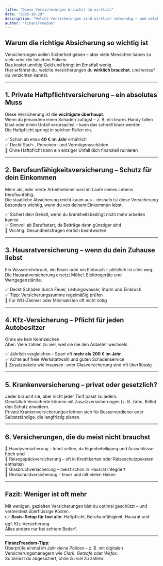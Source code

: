 ```yaml
---
title: "Diese Versicherungen brauchst du wirklich"
date: "2025-10-29"
description: "Welche Versicherungen sind wirklich notwendig – und welche kannst du dir sparen? Der einfache Leitfaden für Einsteiger."
author: "FinanzFreedom"
---
```


## Warum die richtige Absicherung so wichtig ist

Versicherungen sollen Sicherheit geben – aber viele Menschen haben zu viele oder die falschen Policen.  
Das kostet unnötig Geld und bringt im Ernstfall wenig.  
Hier erfährst du, welche Versicherungen du **wirklich brauchst**, und worauf du verzichten kannst.

---

## 1. Private Haftpflichtversicherung – ein absolutes Muss

Diese Versicherung ist die **wichtigste überhaupt**.  
Wenn du jemandem einen Schaden zufügst – z. B. ein teures Handy fallen lässt oder einen Unfall verursachst – kann das schnell teuer werden.  
Die Haftpflicht springt in solchen Fällen ein.  

✅ Schon ab etwa **40 € im Jahr** erhältlich  
✅ Deckt Sach-, Personen- und Vermögensschäden  
🚫 Ohne Haftpflicht kann ein einziger Unfall dich finanziell ruinieren

---

## 2. Berufsunfähigkeitsversicherung – Schutz für dein Einkommen

Mehr als jeder vierte Arbeitnehmer wird im Laufe seines Lebens berufsunfähig.  
Die staatliche Absicherung reicht kaum aus – deshalb ist diese Versicherung besonders wichtig, wenn du von deinem Einkommen lebst.

✅ Sichert dein Gehalt, wenn du krankheitsbedingt nicht mehr arbeiten kannst  
✅ Sinnvoll ab Berufsstart, da Beiträge dann günstiger sind  
🚫 Wichtig: Gesundheitsfragen ehrlich beantworten

---

## 3. Hausratversicherung – wenn du dein Zuhause liebst

Ein Wasserrohrbruch, ein Feuer oder ein Einbruch – plötzlich ist alles weg.  
Die Hausratversicherung ersetzt Möbel, Elektrogeräte und Wertgegenstände.

✅ Deckt Schäden durch Feuer, Leitungswasser, Sturm und Einbruch  
✅ Tipp: Versicherungssumme regelmäßig prüfen  
🚫 Für WG-Zimmer oder Minimalisten oft nicht nötig

---

## 4. Kfz-Versicherung – Pflicht für jeden Autobesitzer

Ohne sie kein Kennzeichen.  
Aber: Viele zahlen zu viel, weil sie nie den Anbieter wechseln.  

✅ Jährlich vergleichen – Spart oft **mehr als 200 € im Jahr**  
✅ Achte auf freie Werkstattwahl und guten Schadenservice  
🚫 Zusatzpakete wie Insassen- oder Glasversicherung sind oft überflüssig

---

## 5. Krankenversicherung – privat oder gesetzlich?

Jeder braucht sie, aber nicht jeder Tarif passt zu jedem.  
Gesetzlich Versicherte können mit Zusatzversicherungen (z. B. Zahn, Brille) den Schutz erweitern.  
Private Krankenversicherungen lohnen sich für Besserverdiener oder Selbstständige, die langfristig planen.

---

## 6. Versicherungen, die du meist **nicht** brauchst

🚫 Handyversicherung – lohnt selten, da Eigenbeteiligung und Ausschlüsse hoch sind  
🚫 Reisegepäckversicherung – oft in Kreditkarten oder Reiseschutzpaketen enthalten  
🚫 Glasbruchversicherung – meist schon in Hausrat integriert  
🚫 Restschuldversicherung – teuer und mit vielen Haken

---

## Fazit: Weniger ist oft mehr

Mit wenigen, gezielten Versicherungen bist du optimal geschützt – und vermeidest überflüssige Kosten.  
👉 **Basis-Setup für fast alle:** Haftpflicht, Berufsunfähigkeit, Hausrat und ggf. Kfz-Versicherung.  
Alles andere nur bei echtem Bedarf.

---

**FinanzFreedom-Tipp:**  
Überprüfe einmal im Jahr deine Policen – z. B. mit digitalen Versicherungsmanagern wie *Clark*, *Getsafe* oder *Wefox*.  
So bleibst du abgesichert, ohne zu viel zu zahlen.
